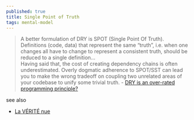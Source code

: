 ```yaml
---
published: true
title: Single Point of Truth
tags: mental-model
---
```

> A better formulation of DRY is SPOT (Single Point Of Truth). Definitions (code, data) that represent the same “truth”, i.e. when one changes all have to change to represent a consistent truth, should be reduced to a single definition...  
> Having said that, the cost of creating dependency chains is often underestimated. Overly dogmatic adherence to SPOT/SST can lead you to make the wrong tradeoff on coupling two unrelated areas of your codebase to unify some trivial truth. - [DRY is an over-rated programming principle?](https://news.ycombinator.com/item?id=32010699)

see also
- [La VÉRITÉ nue](https://www.youtube.com/watch?v=aUdshz5gD2s)
